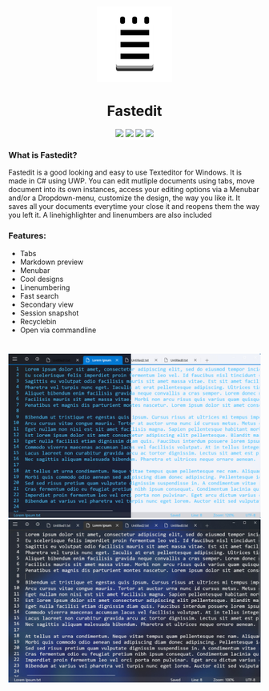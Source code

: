  <p align="center">
    <img src="images/appicon.png" height="150px" width="auto" alt="alternate text">
 </p>
 <h1  align="center">Fastedit</h1>
<div align="center">
    <img src="https://img.shields.io/github/repo-size/FrozenAssassine/Fastedit?style=flat-square">
    <img src="https://img.shields.io/github/languages/count/FrozenAssassine/Fastedit?style=flat-square">
    <img src="https://img.shields.io/github/languages/top/FrozenAssassine/Fastedit?style=flat-square">
    <img src="https://img.shields.io/github/last-commit/FrozenAssassine/Fastedit?color=red&style=flat-square">
 </div>

### What is Fastedit?
Fastedit is a good looking and easy to use Texteditor for Windows. It is made in C# using UWP.
You can edit mutliple documents using tabs, move document into its own instances, access your editing options via a Menubar and/or a Dropdown-menu, customize the design, the way you like it. It saves all your documents everytime your close it and reopens them the way you left it. A linehighlighter and linenumbers are also included

### Features:
- Tabs
- Markdown preview
- Menubar
- Cool designs
- Linenumbering
- Fast search
- Secondary view
- Session snapshot
- Recyclebin
- Open via commandline

#
<div align="center">
    <img src="images/image1.png" alt="mainimage">
    <img src="images/image2.jpg" alt="mainimage">
</div>
